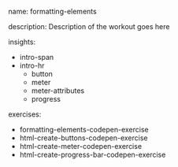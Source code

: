name: formatting-elements

description: Description of the workout goes here

insights:
- intro-span
- intro-hr
  - button
  - meter
  - meter-attributes
  - progress

exercises:
  - formatting-elements-codepen-exercise
  - html-create-buttons-codepen-exercise
  - html-create-meter-codepen-exercise
  - html-create-progress-bar-codepen-exercise
